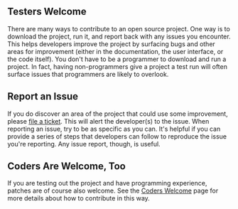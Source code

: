 ## Testers Welcome

There are many ways to contribute to an open source project.  One way is to download the project, run it, and report back with any issues you encounter.  This helps developers improve the project by surfacing bugs and other areas for improvement (either in the documentation, the user interface, or the code itself).  You don't have to be a programmer to download and run a project.  In fact, having non-programmers give a project a test run will often surface issues that programmers are likely to overlook.

## Report an Issue

If you do discover an area of the project that could use some improvement, please <a href="https://github.com/ksclarke/solr-jetty-maven/issues" title="Issues" target="_blank">file a ticket</a>.  This will alert the developer(s) to the issue.  When reporting an issue, try to be as specific as you can.  It's helpful if you can provide a series of steps that developers can follow to reproduce the issue you're reporting.  Any issue report, though, is useful.

## Coders Are Welcome, Too

If you are testing out the project and have programming experience, patches are of course also welcome.  See the [Coders Welcome](coders-welcome.html "Coder's Welcome") page for more details about how to contribute in this way.
